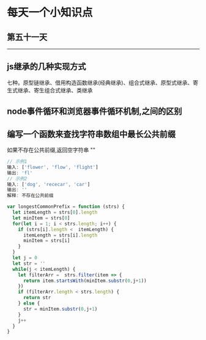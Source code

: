 # 每天一个小知识点
## 第五十一天 
---

## js继承的几种实现方式
七种。原型链继承、借用构造函数继承(经典继承)、组合式继承、原型式继承、寄生式继承、寄生组合式继承、类继承
## node事件循环和浏览器事件循环机制,之间的区别

## 编写一个函数来查找字符串数组中最长公共前缀
如果不存在公共前缀,返回空字符串&nbsp;""
```js
// 示例1
输入: ['flower', 'flow', 'flight']
输出: 'fl'
// 示例2
输入: ['dog', 'rececar', 'car']
输出: ''
解释: 不存在公共前缀

var longestCommonPrefix = function (strs) {
  let itemLength = strs[0].length
  let minItem = strs[0]
  for(let i = 1; i < strs.length; i++) {
    if (strs[i].length <  itemLength) {
      itemLength = strs[i].length
      minItem = strs[i]
    }
  }
  let j = 0
  let str = ''
  while(j < itemLength) {
    let filterArr =  strs.filter(item => {
      return item.startsWith(minItem.substr(0,j+1))
    })
    if (filterArr.length < strs.length) {
      return str
    } else {
      str = minItem.substr(0,j+1)
    }
    j++
  }
}
```